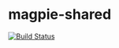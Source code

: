# magpie-shared

[![Build Status](https://travis-ci.org/AVykhrystyuk/magpie-shared.svg?branch=master)](https://travis-ci.org/AVykhrystyuk/magpie-shared)
